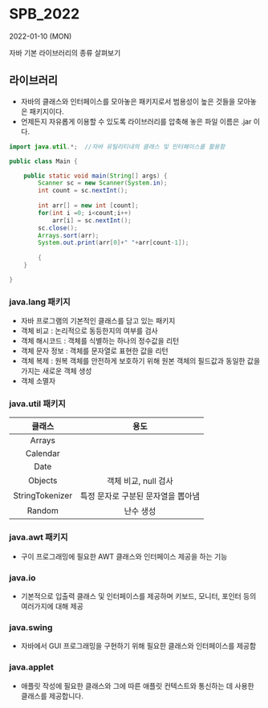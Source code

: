 # SPB_2022

2022-01-10 (MON)

자바 기본 라이브러리의 종류 살펴보기

## 라이브러리
- 자바의 클래스와 인터페이스를 모아놓은 패키지로서 범용성이 높은 것들을 모아놓은 패키지이다.
- 언제든지 자유롭게 이용할 수 있도록 라이브러리를 압축해 놓은 파일 이름은 .jar 이다.


```JAVA
import java.util.*;  //자바 유틸리티내의 클래스 및 인터페이스를 활용함

public class Main {

	public static void main(String[] args) {
		Scanner sc = new Scanner(System.in);
		int count = sc.nextInt();
		
		int arr[] = new int [count];
		for(int i =0; i<count;i++)
			arr[i] = sc.nextInt();
		sc.close();
		Arrays.sort(arr);
		System.out.print(arr[0]+" "+arr[count-1]);
		
		{
	}

}
```
### java.lang 패키지
- 자바 프로그램의 기본적인 클래스를 담고 있는 패키지
- 객체 비교 : 논리적으로 동등한지의 여부를 검사
- 객체 해시코드 : 객체를 식별하는 하나의 정수값을 리턴
- 객체 문자 정보 : 객체를 문자열로 표현한 값을 리턴
- 객체 복제 : 원복 객체를 안전하게 보호하기 위해 원본 객체의 필드값과 동일한 값을 가지는 새로운 객체 생성
- 객체 소멸자


### java.util 패키지
| 클래스 | 용도 |
| :---: | :---: |
| Arrays| |
| Calendar | |
| Date |  |
| Objects | 객체 비교, null 검사 |
| StringTokenizer | 특정 문자로 구분된 문자열을 뽑아냄 |
| Random | 난수 생성 |

### java.awt 패키지
- 구이 프로그래밍에 필요한 AWT 클래스와 인터페이스 제공을 하는 기능

### java.io
- 기본적으로 입출력 클래스 및 인터페이스를 제공하며 키보드, 모니터, 포인터 등의 여러가지에 대해 제공

### java.swing
- 자바에서 GUI 프로그래밍을 구현하기 위해 필요한 클래스와 인터페이스를 제공함

### java.applet
- 애플릿 작성에 필요한 클래스와 그에 따른 애플릿 컨텍스트와 통신하는 데 사용한 클래스를 제공합니다.
